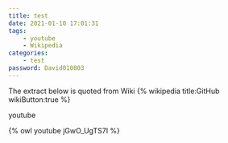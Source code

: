 ```yaml
---
title: test
date: 2021-01-10 17:01:31
tags: 
	- youtube
	- Wikipedia
categories:
	- test
password: David010803
---
```


The extract below is quoted from Wiki
{% wikipedia title:GitHub wikiButton:true %}



youtube 

{% owl youtube jGwO_UgTS7I %}


